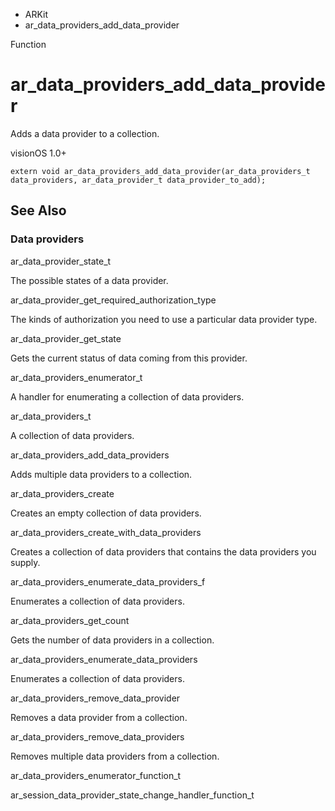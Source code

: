 

- ARKit
-  ar_data_providers_add_data_provider 

Function

# ar_data_providers_add_data_provider

Adds a data provider to a collection.

visionOS 1.0+

``` source
extern void ar_data_providers_add_data_provider(ar_data_providers_t data_providers, ar_data_provider_t data_provider_to_add);
```

## See Also

### Data providers

ar_data_provider_state_t

The possible states of a data provider.

ar_data_provider_get_required_authorization_type

The kinds of authorization you need to use a particular data provider type.

ar_data_provider_get_state

Gets the current status of data coming from this provider.

ar_data_providers_enumerator_t

A handler for enumerating a collection of data providers.

ar_data_providers_t

A collection of data providers.

ar_data_providers_add_data_providers

Adds multiple data providers to a collection.

ar_data_providers_create

Creates an empty collection of data providers.

ar_data_providers_create_with_data_providers

Creates a collection of data providers that contains the data providers you supply.

ar_data_providers_enumerate_data_providers_f

Enumerates a collection of data providers.

ar_data_providers_get_count

Gets the number of data providers in a collection.

ar_data_providers_enumerate_data_providers

Enumerates a collection of data providers.

ar_data_providers_remove_data_provider

Removes a data provider from a collection.

ar_data_providers_remove_data_providers

Removes multiple data providers from a collection.

ar_data_providers_enumerator_function_t

ar_session_data_provider_state_change_handler_function_t

